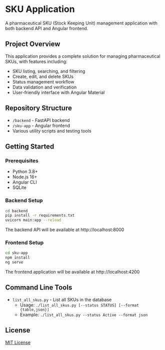 # SKU Application

A pharmaceutical SKU (Stock Keeping Unit) management application with both backend API and Angular frontend.

## Project Overview

This application provides a complete solution for managing pharmaceutical SKUs, with features including:

- SKU listing, searching, and filtering
- Create, edit, and delete SKUs
- Status management workflow
- Data validation and verification
- User-friendly interface with Angular Material

## Repository Structure

- `/backend` - FastAPI backend
- `/sku-app` - Angular frontend
- Various utility scripts and testing tools

## Getting Started

### Prerequisites

- Python 3.8+
- Node.js 16+
- Angular CLI
- SQLite

### Backend Setup

```bash
cd backend
pip install -r requirements.txt
uvicorn main:app --reload
```

The backend API will be available at http://localhost:8000

### Frontend Setup

```bash
cd sku-app
npm install
ng serve
```

The frontend application will be available at http://localhost:4200

## Command Line Tools

- `list_all_skus.py` - List all SKUs in the database
  - Usage: `./list_all_skus.py [--status STATUS] [--format {table,json}]`
  - Example: `./list_all_skus.py --status Active --format json`

## License

[MIT License](LICENSE)

